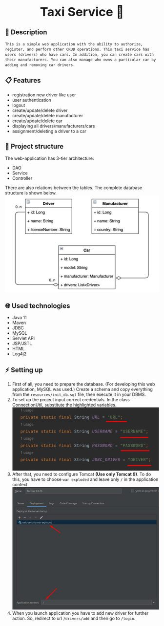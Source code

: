 # <div style="font-size:40px; text-align:center">**Taxi Service** :oncoming_taxi:</div>
##  :speech_balloon: Description
`This is a simple web application with the ability to authorize, register, and perform other CRUD operations.
This taxi service has users (drivers) who have cars. In addition, you can create cars with their manufacturers.
You can also manage who owns a particular car by adding and removing car drivers.`
## :clipboard: Features
- registration new driver like user
- user authentication
- logout
- create/update/delete driver
- create/update/delete manufacturer
- create/update/delete car
- displaying all drivers/manufacturers/cars
- assignment/deleting a driver to a car


## :bricks: Project structure
The web-application has 3-tier architecture:
- DAO
- Service
- Controller

There are also relations between the tables. The complete database structure is shown below.
![taxi_models_diagram](img/taxi_models_diagram.jpeg "taxi_models_diagram")


## :globe_with_meridians: Used technologies
- Java 11
- Maven
- JDBC
- MySQL
- Servlet API
- JSP/JSTL
- HTML
- Log4j2

## :zap: Setting up
1. First of all, you need to prepare the database. (For developing this web application, MySQL was used.) Create a schema and copy everything from the `resources/init_db.sql` file, then execute it in your DBMS.
2. To set up the project input correct credentials. In the class ConnectionUtil, substitute the highlighted variables.
   ![img.png](img/credentials.png)
3. After that, you need to configure Tomcat **(Use only Tomcat 9)**. To do this, you have to choose `war exploded` and leave only `/` in the application context.
   ![img_1.png](img/tomcat.png)
4. When you launch application you have to add new driver for further action. So, redirect to url `/drivers/add` and then go to `/login`.
